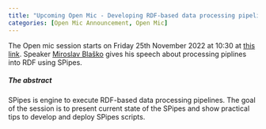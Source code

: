 ```yaml
---
title: "Upcoming Open Mic - Developing RDF-based data processing pipelines using SPipes"
categories: [Open Mic Announcement, Open Mic]
---
```


The Open mic session starts on Friday 25th November 2022 at 10:30 at [this link](https://meet.jit.si/open-mic-kbss). Speaker [Miroslav Blaško](https://kbss.felk.cvut.cz/web/team#miroslav-blaško) gives his speech about processing piplines into RDF using SPipes.

##### The abstract

SPipes is engine to execute RDF-based data processing pipelines. The goal of the session is to present current state of the SPipes and show practical tips  to develop and deploy SPipes scripts.
